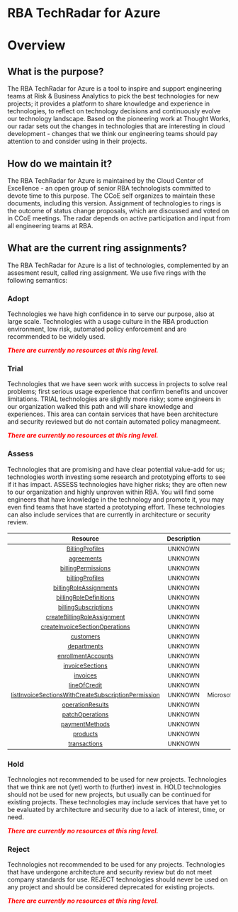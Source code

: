 
RBA TechRadar for Azure
=======================

# Overview

## What is the purpose?


The RBA TechRadar for Azure is a tool to inspire and support engineering teams at Risk & Business Analytics to pick the best technologies for new projects; it provides a platform to share knowledge and experience in technologies, to reflect on technology decisions and continuously evolve our technology landscape.  Based on the pioneering work at Thought Works, our radar sets out the changes in technologies that are interesting in cloud development - changes that we think our engineering teams should pay attention to and consider using in their projects.
## How do we maintain it?


The RBA TechRadar for Azure is maintained by the Cloud Center of Excellence - an open group of senior RBA technologists committed to devote time to this purpose.  The CCoE self organizes to maintain these documents, including this version.  Assignment of technologies to rings is the outcome of status change proposals, which are discussed and voted on in CCoE meetings.  The radar depends on active participation and input from all engineering teams at RBA.
## What are the current ring assignments?


The RBA TechRadar for Azure is a list of technologies, complemented by an assesment result, called ring assignment.  We use five rings with the following semantics:
### Adopt


Technologies we have high confidence in to serve our purpose, also at large scale.  Technologies with a usage culture in the RBA production environment, low risk, automated policy enforcement and are recommended to be widely used.  
  
***<font color="red"> There are currently no resources at this ring level. </font>***
### Trial


Technologies that we have seen work with success in projects to solve real problems;  first serious usage experience that confirm benefits and uncover limitations.  TRIAL technologies are slightly more risky; some engineers in our organization walked this path and will share knowledge and experiences.  This area can contain services that have been architecture and security reviewed but do not contain automated policy managmeent.  
  
***<font color="red"> There are currently no resources at this ring level. </font>***
### Assess


Technologies that are promising and have clear potential value-add for us; technologies worth investing some research and prototyping efforts to see if it has impact.  ASSESS technologies have higher risks;  they are often new to our organization and highly unproven within RBA.  You will find some engineers that have knowledge in the technology and promote it, you may even find teams that have started a prototyping effort.  These technologies can also include services that are currently in architecture or security review.  

|<sub>Resource</sub>|<sub>Description</sub>|<sub>Path</sub>|<sub>Status</sub>|
| :---: | :---: | :---: | :---: |
|<sub>[BillingProfiles](https://github.com/openrba/python-azure-techradar/tree/master/Microsoft.ApiManagement/billingAccounts/BillingProfiles)</sub>|<sub>UNKNOWN</sub>|<sub>Microsoft.ApiManagement/billingAccounts/BillingProfiles</sub>|<sub>ASSESS</sub>|
|<sub>[agreements](https://github.com/openrba/python-azure-techradar/tree/master/Microsoft.ApiManagement/billingAccounts/agreements)</sub>|<sub>UNKNOWN</sub>|<sub>Microsoft.ApiManagement/billingAccounts/agreements</sub>|<sub>ASSESS</sub>|
|<sub>[billingPermissions](https://github.com/openrba/python-azure-techradar/tree/master/Microsoft.ApiManagement/billingAccounts/billingPermissions)</sub>|<sub>UNKNOWN</sub>|<sub>Microsoft.ApiManagement/billingAccounts/billingPermissions</sub>|<sub>ASSESS</sub>|
|<sub>[billingProfiles](https://github.com/openrba/python-azure-techradar/tree/master/Microsoft.ApiManagement/billingAccounts/billingProfiles)</sub>|<sub>UNKNOWN</sub>|<sub>Microsoft.ApiManagement/billingAccounts/billingProfiles</sub>|<sub>ASSESS</sub>|
|<sub>[billingRoleAssignments](https://github.com/openrba/python-azure-techradar/tree/master/Microsoft.ApiManagement/billingAccounts/billingRoleAssignments)</sub>|<sub>UNKNOWN</sub>|<sub>Microsoft.ApiManagement/billingAccounts/billingRoleAssignments</sub>|<sub>ASSESS</sub>|
|<sub>[billingRoleDefinitions](https://github.com/openrba/python-azure-techradar/tree/master/Microsoft.ApiManagement/billingAccounts/billingRoleDefinitions)</sub>|<sub>UNKNOWN</sub>|<sub>Microsoft.ApiManagement/billingAccounts/billingRoleDefinitions</sub>|<sub>ASSESS</sub>|
|<sub>[billingSubscriptions](https://github.com/openrba/python-azure-techradar/tree/master/Microsoft.ApiManagement/billingAccounts/billingSubscriptions)</sub>|<sub>UNKNOWN</sub>|<sub>Microsoft.ApiManagement/billingAccounts/billingSubscriptions</sub>|<sub>ASSESS</sub>|
|<sub>[createBillingRoleAssignment](https://github.com/openrba/python-azure-techradar/tree/master/Microsoft.ApiManagement/billingAccounts/createBillingRoleAssignment)</sub>|<sub>UNKNOWN</sub>|<sub>Microsoft.ApiManagement/billingAccounts/createBillingRoleAssignment</sub>|<sub>ASSESS</sub>|
|<sub>[createInvoiceSectionOperations](https://github.com/openrba/python-azure-techradar/tree/master/Microsoft.ApiManagement/billingAccounts/createInvoiceSectionOperations)</sub>|<sub>UNKNOWN</sub>|<sub>Microsoft.ApiManagement/billingAccounts/createInvoiceSectionOperations</sub>|<sub>ASSESS</sub>|
|<sub>[customers](https://github.com/openrba/python-azure-techradar/tree/master/Microsoft.ApiManagement/billingAccounts/customers)</sub>|<sub>UNKNOWN</sub>|<sub>Microsoft.ApiManagement/billingAccounts/customers</sub>|<sub>ASSESS</sub>|
|<sub>[departments](https://github.com/openrba/python-azure-techradar/tree/master/Microsoft.ApiManagement/billingAccounts/departments)</sub>|<sub>UNKNOWN</sub>|<sub>Microsoft.ApiManagement/billingAccounts/departments</sub>|<sub>ASSESS</sub>|
|<sub>[enrollmentAccounts](https://github.com/openrba/python-azure-techradar/tree/master/Microsoft.ApiManagement/billingAccounts/enrollmentAccounts)</sub>|<sub>UNKNOWN</sub>|<sub>Microsoft.ApiManagement/billingAccounts/enrollmentAccounts</sub>|<sub>ASSESS</sub>|
|<sub>[invoiceSections](https://github.com/openrba/python-azure-techradar/tree/master/Microsoft.ApiManagement/billingAccounts/invoiceSections)</sub>|<sub>UNKNOWN</sub>|<sub>Microsoft.ApiManagement/billingAccounts/invoiceSections</sub>|<sub>ASSESS</sub>|
|<sub>[invoices](https://github.com/openrba/python-azure-techradar/tree/master/Microsoft.ApiManagement/billingAccounts/invoices)</sub>|<sub>UNKNOWN</sub>|<sub>Microsoft.ApiManagement/billingAccounts/invoices</sub>|<sub>ASSESS</sub>|
|<sub>[lineOfCredit](https://github.com/openrba/python-azure-techradar/tree/master/Microsoft.ApiManagement/billingAccounts/lineOfCredit)</sub>|<sub>UNKNOWN</sub>|<sub>Microsoft.ApiManagement/billingAccounts/lineOfCredit</sub>|<sub>ASSESS</sub>|
|<sub>[listInvoiceSectionsWithCreateSubscriptionPermission](https://github.com/openrba/python-azure-techradar/tree/master/Microsoft.ApiManagement/billingAccounts/listInvoiceSectionsWithCreateSubscriptionPermission)</sub>|<sub>UNKNOWN</sub>|<sub>Microsoft.ApiManagement/billingAccounts/listInvoiceSectionsWithCreateSubscriptionPermission</sub>|<sub>ASSESS</sub>|
|<sub>[operationResults](https://github.com/openrba/python-azure-techradar/tree/master/Microsoft.ApiManagement/billingAccounts/operationResults)</sub>|<sub>UNKNOWN</sub>|<sub>Microsoft.ApiManagement/billingAccounts/operationResults</sub>|<sub>ASSESS</sub>|
|<sub>[patchOperations](https://github.com/openrba/python-azure-techradar/tree/master/Microsoft.ApiManagement/billingAccounts/patchOperations)</sub>|<sub>UNKNOWN</sub>|<sub>Microsoft.ApiManagement/billingAccounts/patchOperations</sub>|<sub>ASSESS</sub>|
|<sub>[paymentMethods](https://github.com/openrba/python-azure-techradar/tree/master/Microsoft.ApiManagement/billingAccounts/paymentMethods)</sub>|<sub>UNKNOWN</sub>|<sub>Microsoft.ApiManagement/billingAccounts/paymentMethods</sub>|<sub>ASSESS</sub>|
|<sub>[products](https://github.com/openrba/python-azure-techradar/tree/master/Microsoft.ApiManagement/billingAccounts/products)</sub>|<sub>UNKNOWN</sub>|<sub>Microsoft.ApiManagement/billingAccounts/products</sub>|<sub>ASSESS</sub>|
|<sub>[transactions](https://github.com/openrba/python-azure-techradar/tree/master/Microsoft.ApiManagement/billingAccounts/transactions)</sub>|<sub>UNKNOWN</sub>|<sub>Microsoft.ApiManagement/billingAccounts/transactions</sub>|<sub>ASSESS</sub>|

### Hold


Technologies not recommended to be used for new projects. Technologies that we think are not (yet) worth to (further) invest in.  HOLD technologies should not be used for new projects, but usually can be continued for existing projects.  These technologies may include services that have yet to be evaluated by architecture and security due to a lack of interest, time, or need.  
  
***<font color="red"> There are currently no resources at this ring level. </font>***
### Reject


Technologies not recommended to be used for any projects. Technologies that have undergone architecture and security review but do not meet company standards for use.  REJECT technologies should never be used on any project and should be considered deprecated for existing projects.  
  
***<font color="red"> There are currently no resources at this ring level. </font>***